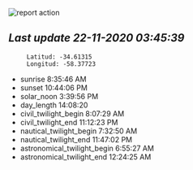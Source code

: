 ![report action](https://github.com/matiasz8/actions-for-reports/workflows/report%20action/badge.svg?branch=develop) 


## *****Last update 22-11-2020 03:45:39*****



		 Latitud: -34.61315
		 Longitud: -58.37723

 - sunrise 	 8:35:46 AM
 - sunset 	 10:44:06 PM
 - solar_noon 	 3:39:56 PM
 - day_length 	 14:08:20
 - civil_twilight_begin 	 8:07:29 AM
 - civil_twilight_end 	 11:12:23 PM
 - nautical_twilight_begin 	 7:32:50 AM
 - nautical_twilight_end 	 11:47:02 PM
 - astronomical_twilight_begin 	 6:55:27 AM
 - astronomical_twilight_end 	 12:24:25 AM
